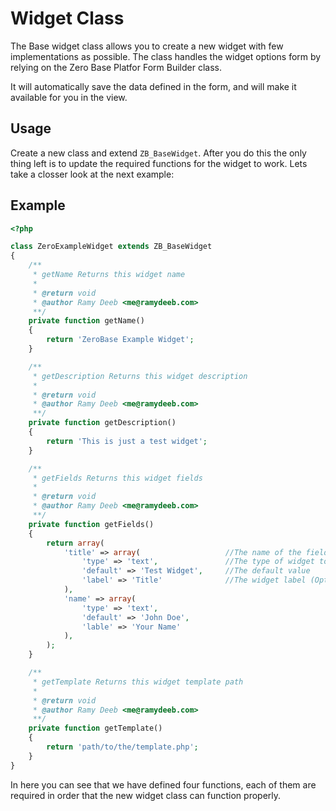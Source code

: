 # Widget Class

The Base widget class allows you to create a new widget with few implementations as possible.
The class handles the widget options form by relying on the Zero Base Platfor Form Builder class.

It will automatically save the data defined in the form, and will make it available for you in the view.

## Usage

Create a new class and extend `ZB_BaseWidget`. After you do this the only thing left is
to update the required functions for the widget to work. Lets take a closser look at the next example:

## Example

```php
<?php

class ZeroExampleWidget extends ZB_BaseWidget
{
    /**
     * getName Returns this widget name
     *
     * @return void
     * @author Ramy Deeb <me@ramydeeb.com>
     **/
    private function getName()
    {
        return 'ZeroBase Example Widget';
    }

    /**
     * getDescription Returns this widget description
     *
     * @return void
     * @author Ramy Deeb <me@ramydeeb.com>
     **/
    private function getDescription()
    {
        return 'This is just a test widget';
    }

    /**
     * getFields Returns this widget fields
     *
     * @return void
     * @author Ramy Deeb <me@ramydeeb.com>
     **/
    private function getFields()
    {
        return array(
            'title' => array(                   //The name of the field
                'type' => 'text',               //The type of widget to display
                'default' => 'Test Widget',     //The default value
                'label' => 'Title'              //The widget label (Optional)
            ),
            'name' => array(
                'type' => 'text',
                'default' => 'John Doe',
                'lable' => 'Your Name'
            ),
        );
    }

    /**
     * getTemplate Returns this widget template path
     *
     * @return void
     * @author Ramy Deeb <me@ramydeeb.com>
     **/
    private function getTemplate()
    {
        return 'path/to/the/template.php';
    }
}
```

In here you can see that we have defined four functions, each of them are required in order
that the new widget class can function properly.
